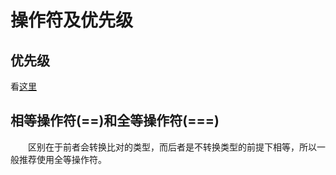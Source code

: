 # 操作符及优先级

## 优先级

看[这里](https://developer.mozilla.org/zh-CN/docs/Web/JavaScript/Reference/Operators/Operator_Precedence#Table)

## 相等操作符(==)和全等操作符(===)

&emsp;&emsp;区别在于前者会转换比对的类型，而后者是不转换类型的前提下相等，所以一般推荐使用全等操作符。
